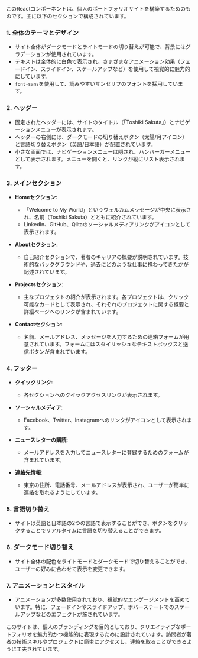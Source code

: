 このReactコンポーネントは、個人のポートフォリオサイトを構築するためのものです。主に以下のセクションで構成されています。

### 1. **全体のテーマとデザイン**
- サイト全体がダークモードとライトモードの切り替えが可能で、背景にはグラデーションが使用されています。
- テキストは全体的に白色で表示され、さまざまなアニメーション効果（フェードイン、スライドイン、スケールアップなど）を使用して視覚的に魅力的にしています。
- `font-sans`を使用して、読みやすいサンセリフのフォントを採用しています。

### 2. **ヘッダー**
- 固定されたヘッダーには、サイトのタイトル（「Toshiki Sakuta」）とナビゲーションメニューが表示されます。
- ヘッダーの右側には、ダークモードの切り替えボタン（太陽/月アイコン）と言語切り替えボタン（英語/日本語）が配置されています。
- 小さな画面では、ナビゲーションメニューは隠され、ハンバーガーメニューとして表示されます。メニューを開くと、リンクが縦にリスト表示されます。

### 3. **メインセクション**
- **Homeセクション**:
  - 「Welcome to My World」というウェルカムメッセージが中央に表示され、名前（Toshiki Sakuta）とともに紹介されています。
  - LinkedIn、GitHub、Qiitaのソーシャルメディアリンクがアイコンとして表示されます。

- **Aboutセクション**:
  - 自己紹介セクションで、著者のキャリアの概要が説明されています。技術的なバックグラウンドや、過去にどのような仕事に携わってきたかが記述されています。

- **Projectsセクション**:
  - 主なプロジェクトの紹介が表示されます。各プロジェクトは、クリック可能なカードとして表示され、それぞれのプロジェクトに関する概要と詳細ページへのリンクが含まれています。

- **Contactセクション**:
  - 名前、メールアドレス、メッセージを入力するための連絡フォームが用意されています。フォームにはスタイリッシュなテキストボックスと送信ボタンが含まれています。

### 4. **フッター**
- **クイックリンク**:
  - 各セクションへのクイックアクセスリンクが表示されます。
  
- **ソーシャルメディア**:
  - Facebook、Twitter、Instagramへのリンクがアイコンとして表示されます。

- **ニュースレターの購読**:
  - メールアドレスを入力してニュースレターに登録するためのフォームが含まれています。

- **連絡先情報**:
  - 東京の住所、電話番号、メールアドレスが表示され、ユーザーが簡単に連絡を取れるようにしています。

### 5. **言語切り替え**
- サイトは英語と日本語の2つの言語で表示することができ、ボタンをクリックすることでリアルタイムに言語を切り替えることができます。

### 6. **ダークモード切り替え**
- サイト全体の配色をライトモードとダークモードで切り替えることができ、ユーザーの好みに合わせて表示を変更できます。

### 7. **アニメーションとスタイル**
- アニメーションが多数使用されており、視覚的なエンゲージメントを高めています。特に、フェードインやスライドアップ、ホバーステートでのスケールアップなどのエフェクトが施されています。

このサイトは、個人のブランディングを目的としており、クリエイティブなポートフォリオを魅力的かつ機能的に表現するために設計されています。訪問者が著者の技術スキルやプロジェクトに簡単にアクセスし、連絡を取ることができるように工夫されています。
